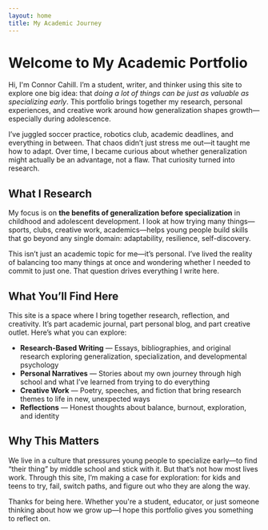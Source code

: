 ```yaml
---
layout: home
title: My Academic Journey
---
```


# Welcome to My Academic Portfolio

Hi, I'm Connor Cahill. I’m a student, writer, and thinker using this site to explore one big idea: that *doing a lot of things can be just as valuable as specializing early*. This portfolio brings together my research, personal experiences, and creative work around how generalization shapes growth—especially during adolescence.

I’ve juggled soccer practice, robotics club, academic deadlines, and everything in between. That chaos didn’t just stress me out—it taught me how to adapt. Over time, I became curious about whether generalization might actually be an advantage, not a flaw. That curiosity turned into research.

## What I Research

My focus is on **the benefits of generalization before specialization** in childhood and adolescent development. I look at how trying many things—sports, clubs, creative work, academics—helps young people build skills that go beyond any single domain: adaptability, resilience, self-discovery.

This isn’t just an academic topic for me—it’s personal. I’ve lived the reality of balancing too many things at once and wondering whether I needed to commit to just one. That question drives everything I write here.

## What You’ll Find Here

This site is a space where I bring together research, reflection, and creativity. It’s part academic journal, part personal blog, and part creative outlet. Here’s what you can explore:

- **Research-Based Writing** — Essays, bibliographies, and original research exploring generalization, specialization, and developmental psychology  
- **Personal Narratives** — Stories about my own journey through high school and what I’ve learned from trying to do everything  
- **Creative Work** — Poetry, speeches, and fiction that bring research themes to life in new, unexpected ways  
- **Reflections** — Honest thoughts about balance, burnout, exploration, and identity  

## Why This Matters

We live in a culture that pressures young people to specialize early—to find “their thing” by middle school and stick with it. But that’s not how most lives work. Through this site, I’m making a case for exploration: for kids and teens to try, fail, switch paths, and figure out who they are along the way.

Thanks for being here. Whether you're a student, educator, or just someone thinking about how we grow up—I hope this portfolio gives you something to reflect on.
